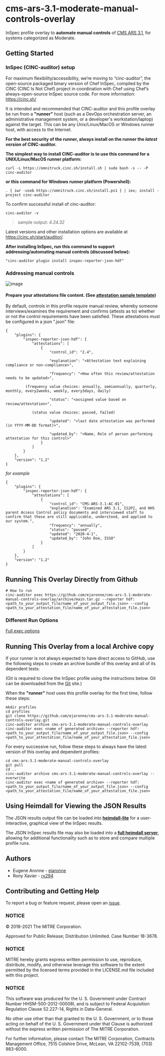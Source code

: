 # cms-ars-3.1-moderate-manual-controls-overlay
InSpec profile overlay to **automate manual controls** of [CMS ARS 3.1](https://www.cms.gov/Research-Statistics-Data-and-Systems/CMS-Information-Technology/InformationSecurity/Info-Security-Library-Items/ARS-31-Publication.html), for systems categorized as Moderate. 

## Getting Started  

### InSpec (CINC-auditor) setup
For maximum flexibility/accessibility, we’re moving to “cinc-auditor”, the open-source packaged binary version of Chef InSpec, compiled by the CINC (CINC Is Not Chef) project in coordination with Chef using Chef’s always-open-source InSpec source code. For more information: https://cinc.sh/

It is intended and recommended that CINC-auditor and this profile overlay be run from a __"runner"__ host (such as a DevOps orchestration server, an administrative management system, or a developer's workstation/laptop) against the target. This can be any Unix/Linux/MacOS or Windows runner host, with access to the Internet.

__For the best security of the runner, always install on the runner the _latest version_ of CINC-auditor.__ 

__The simplest way to install CINC-auditor is to use this command for a UNIX/Linux/MacOS runner platform:__
```
curl -L https://omnitruck.cinc.sh/install.sh | sudo bash -s -- -P cinc-auditor
```

__or this command for Windows runner platform (Powershell):__
```
. { iwr -useb https://omnitruck.cinc.sh/install.ps1 } | iex; install -project cinc-auditor
```
To confirm successful install of cinc-auditor:
```
cinc-auditor -v
```
> sample output:  _4.24.32_

Latest versions and other installation options are available at https://cinc.sh/start/auditor/.

__After installing InSpec, run this command to support addressing/automating manual controls (discussed below):__
```
"cinc-auditor plugin install inspec-reporter-json-hdf" 
```

### Addressing manual controls
![image](https://user-images.githubusercontent.com/34140975/111320501-6a54c700-863d-11eb-8a4c-cfcac34b3863.png)

#### Prepare your attestations file content. (See [attestation sample template](https://github.com/ejaronne/cms-ars-3.1-moderate-manual-controls-overlay/blob/update/attestation-template-cms-ars-3.1-manual-controls-baseline.json))

By default, controls in this profile require manual review, whereby someone interviews/examines the requirement and confirms (attests as to) whether or not the control requirements have been satisfied. These attestations must be configured in a json ".json" file:
```
{
    "plugins": {
        "inspec-reporter-json-hdf": {
            "attestations": [
                {
                    "control_id": "2.4",
                    
                    "explanation": "<Attestation text explaining compliance or non-compliance>",
                    
                    "frequency": "<How often this review/attestation needs to be updated>", 
                   
         (frequency value choices: annually, semiannually, quarterly, monthly, every2weeks, weekly, every3days, daily)
             
                    "status": "<assigned value based on review/attestation>",
                    
            (status value choices: passed, failed)

                    "updated": "<last date attestation was performed (in YYYY-MM-DD format)>",
                                        
                    "updated_by": "<Name, Role of person performing attestation for this control>" 
                }
            ]
        }
    },
    "version": "1.2"
}
```
_for example_
```
{
    "plugins": {
        "inspec-reporter-json-hdf": {
            "attestations": [
                {
                    "control_id": "CMS-ARS-3.1-AC-01",
                    "explanation": "Examined ARS 3.1, IS2P2, and HHS parent Access Control policy documents and interviewed staff to confirm that these are still applicable, understood, and applied to our system.",
                    "frequency": "annually",
                    "status": "passed",
                    "updated": "2020-4-1",
                    "updated_by": "John Doe, ISSO"
                }
            ]
        }
    },
    "version": "1.2"
}
```

## Running This Overlay Directly from Github

```
# How to run
cinc-auditor exec https://github.com/ejaronne/cms-ars-3.1-moderate-manual-controls-overlay/archive/main.tar.gz --reporter hdf:<path_to_your_output_file/name_of_your_output_file.json> --config <path_to_your_attestation_file/name_of_your_attestation_file.json>
```

### Different Run Options

  [Full exec options](https://docs.chef.io/inspec/cli/#options-3)

## Running This Overlay from a local Archive copy 

If your runner is not always expected to have direct access to GitHub, use the following steps to create an archive bundle of this overlay and all of its dependent tests:

(Git is required to clone the InSpec profile using the instructions below. Git can be downloaded from the [Git](https://git-scm.com/book/en/v2/Getting-Started-Installing-Git) site.)

When the __"runner"__ host uses this profile overlay for the first time, follow these steps: 

```
mkdir profiles
cd profiles
git clone https://github.com/ejaronne/cms-ars-3.1-moderate-manual-controls-overlay.git
cinc-auditor archive cms-ars-3.1-moderate-manual-controls-overlay
cinc-auditor exec <name of generated archive> --reporter hdf:<path_to_your_output_file/name_of_your_output_file.json> --config <path_to_your_attestation_file/name_of_your_attestation_file.json>
```

For every successive run, follow these steps to always have the latest version of this overlay and dependent profiles:

```
cd cms-ars-3.1-moderate-manual-controls-overlay
git pull
cd ..
cinc-auditor archive cms-ars-3.1-moderate-manual-controls-overlay --overwrite
cinc-auditor exec <name of generated archive> --reporter hdf:<path_to_your_output_file/name_of_your_output_file.json> --config <path_to_your_attestation_file/name_of_your_attestation_file.json>
```

## Using Heimdall for Viewing the JSON Results

The JSON results output file can be loaded into __[heimdall-lite](https://heimdall-lite.mitre.org/)__ for a user-interactive, graphical view of the InSpec results. 

The JSON InSpec results file may also be loaded into a __[full heimdall server](https://github.com/mitre/heimdall)__, allowing for additional functionality such as to store and compare multiple profile runs.

## Authors
* Eugene Aronne - [ejaronne](https://github.com/ejaronne)
* Rony Xavier - [rx294](https://github.com/rx294)

## Contributing and Getting Help
To report a bug or feature request, please open an [issue](https://github.com/ejaronne/cms-ars-3.1-moderate-manual-controls-overlay/issues/new).

### NOTICE

© 2018-2021 The MITRE Corporation.

Approved for Public Release; Distribution Unlimited. Case Number 18-3678.

### NOTICE 

MITRE hereby grants express written permission to use, reproduce, distribute, modify, and otherwise leverage this software to the extent permitted by the licensed terms provided in the LICENSE.md file included with this project.

### NOTICE  

This software was produced for the U. S. Government under Contract Number HHSM-500-2012-00008I, and is subject to Federal Acquisition Regulation Clause 52.227-14, Rights in Data-General.  

No other use other than that granted to the U. S. Government, or to those acting on behalf of the U. S. Government under that Clause is authorized without the express written permission of The MITRE Corporation.

For further information, please contact The MITRE Corporation, Contracts Management Office, 7515 Colshire Drive, McLean, VA  22102-7539, (703) 983-6000.

